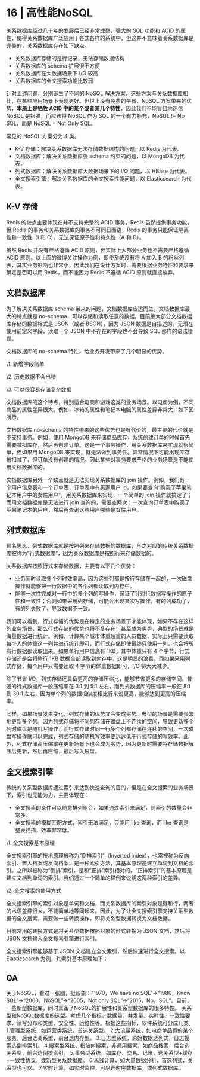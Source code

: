 # 16 | 高性能NoSQL



关系数据库经过几十年的发展后已经非常成熟，强大的 SQL 功能和 ACID 的属性，使得关系数据库广泛应用于各式各样的系统中，但这并不意味着关系数据库是完美的，关系数据库存在如下缺点。



+ 关系数据库存储的是行记录，无法存储数据结构
+ 关系数据库的 schema 扩展很不方便
+ 关系数据库在大数据场景下 I/O 较高
+ 关系数据库的全文搜索功能比较弱



针对上述问题，分别诞生了不同的 NoSQL 解决方案，这些方案与关系数据库相比，在某些应用场景下表现更好。但世上没有免费的午餐，NoSQL 方案带来的优势，**本质上是牺牲 ACID 中的某个或者某几个特性**，因此我们不能盲目地迷信 NoSQL 是银弹，而应该将 NoSQL 作为 SQL 的一个有力补充，NoSQL != No SQL，而是 NoSQL = Not Only SQL。



常见的 NoSQL 方案分为 4 类。



+ K-V 存储：解决关系数据库无法存储数据结构的问题，以 Redis 为代表。
+ 文档数据库：解决关系数据库强 schema 约束的问题，以 MongoDB 为代表。
+ 列式数据库：解决关系数据库大数据场景下的 I/O 问题，以 HBase 为代表。
+ 全文搜索引擎：解决关系数据库的全文搜索性能问题，以 Elasticsearch 为代表。



## K-V 存储



Redis 的缺点主要体现在并不支持完整的 ACID 事务，Redis 虽然提供事务功能，但 Redis 的事务和关系数据库的事务不可同日而语，Redis 的事务只能保证隔离性和一致性（I 和 C），无法保证原子性和持久性（A 和 D）。



虽然 Redis 并没有严格遵循 ACID 原则，但实际上大部分业务也不需要严格遵循 ACID 原则。以上面的微博关注操作为例，即使系统没有将 A 加入 B 的粉丝列表，其实业务影响也非常小，因此我们在设计方案时，需要根据业务特性和要求来确定是否可以用 Redis，而不能因为 Redis 不遵循 ACID 原则就直接放弃。



## 文档数据库



为了解决关系数据库 schema 带来的问题，文档数据库应运而生。文档数据库最大的特点就是 no-schema，可以存储和读取任意的数据。目前绝大部分文档数据库存储的数据格式是 JSON（或者 BSON），因为 JSON 数据是自描述的，无须在使用前定义字段，读取一个 JSON 中不存在的字段也不会导致 SQL 那样的语法错误。



文档数据库的 no-schema 特性，给业务开发带来了几个明显的优势。



\1. 新增字段简单

\2. 历史数据不会出错

\3. 可以很容易存储复杂数据



文档数据库的这个特点，特别适合电商和游戏这类的业务场景。以电商为例，不同商品的属性差异很大。例如，冰箱的属性和笔记本电脑的属性差异非常大，如下图所示。



文档数据库 no-schema 的特性带来的这些优势也是有代价的，最主要的代价就是不支持事务。例如，使用 MongoDB 来存储商品库存，系统创建订单的时候首先需要减扣库存，然后再创建订单。这是一个事务操作，用关系数据库来实现就很简单，但如果用 MongoDB 来实现，就无法做到事务性。异常情况下可能出现库存被扣减了，但订单没有创建的情况。因此某些对事务要求严格的业务场景是不能使用文档数据库的。



文档数据库另外一个缺点就是无法实现关系数据库的 join 操作。例如，我们有一个用户信息表和一个订单表，订单表中有买家用户 id。如果要查询“购买了苹果笔记本用户中的女性用户”，用关系数据库来实现，一个简单的 join 操作就搞定了；而用文档数据库是无法进行 join 查询的，需要查两次：一次查询订单表中购买了苹果笔记本的用户，然后再查询这些用户哪些是女性用户。



## 列式数据库



顾名思义，列式数据库就是按照列来存储数据的数据库，与之对应的传统关系数据库被称为“行式数据库”，因为关系数据库是按照行来存储数据的。



关系数据库按照行式来存储数据，主要有以下几个优势：



+ 业务同时读取多个列时效率高，因为这些列都是按行存储在一起的，一次磁盘操作就能够把一行数据中的各个列都读取到内存中。
+ 能够一次性完成对一行中的多个列的写操作，保证了针对行数据写操作的原子性和一致性；否则如果采用列存储，可能会出现某次写操作，有的列成功了，有的列失败了，导致数据不一致。



我们可以看到，行式存储的优势是在特定的业务场景下才能体现，如果不存在这样的业务场景，那么行式存储的优势也将不复存在，甚至成为劣势，典型的场景就是海量数据进行统计。例如，计算某个城市体重超重的人员数据，实际上只需要读取每个人的体重这一列并进行统计即可，而行式存储即使最终只使用一列，也会将所有行数据都读取出来。如果单行用户信息有 1KB，其中体重只有 4 个字节，行式存储还是会将整行 1KB 数据全部读取到内存中，这是明显的浪费。而如果采用列式存储，每个用户只需要读取 4 字节的体重数据即可，I/O 将大大减少。



除了节省 I/O，列式存储还具备更高的存储压缩比，能够节省更多的存储空间。普通的行式数据库一般压缩率在 3:1 到 5:1 左右，而列式数据库的压缩率一般在 8:1 到 30:1 左右，因为单个列的数据相似度相比行来说更高，能够达到更高的压缩率。



同样，如果场景发生变化，列式存储的优势又会变成劣势。典型的场景是需要频繁地更新多个列。因为列式存储将不同列存储在磁盘上不连续的空间，导致更新多个列时磁盘是随机写操作；而行式存储时同一行多个列都存储在连续的空间，一次磁盘写操作就可以完成，列式存储的随机写效率要远远低于行式存储的写效率。此外，列式存储高压缩率在更新场景下也会成为劣势，因为更新时需要将存储数据解压后更新，然后再压缩，最后写入磁盘。



## 全文搜索引擎



传统的关系型数据库通过索引来达到快速查询的目的，但是在全文搜索的业务场景下，索引也无能为力，主要体现在：



+ 全文搜索的条件可以随意排列组合，如果通过索引来满足，则索引的数量会非常多。
+ 全文搜索的模糊匹配方式，索引无法满足，只能用 like 查询，而 like 查询是整表扫描，效率非常低。



\1. 全文搜索基本原理



全文搜索引擎的技术原理被称为“倒排索引”（Inverted index），也常被称为反向索引、置入档案或反向档案，是一种索引方法，其基本原理是建立单词到文档的索引。之所以被称为“倒排”索引，是和“正排“索引相对的，“正排索引”的基本原理是建立文档到单词的索引。我们通过一个简单的样例来说明这两种索引的差异。



\2. 全文搜索的使用方式



全文搜索引擎的索引对象是单词和文档，而关系数据库的索引对象是键和行，两者的术语差异很大，不能简单地等同起来。因此，为了让全文搜索引擎支持关系型数据的全文搜索，需要做一些转换操作，即将关系型数据转换为文档数据。



目前常用的转换方式是将关系型数据按照对象的形式转换为 JSON 文档，然后将 JSON 文档输入全文搜索引擎进行索引。



全文搜索引擎能够基于 JSON 文档建立全文索引，然后快速进行全文搜索。以 Elasticsearch 为例，其索引基本原理如下：



## QA



关于NoSQL，看过一张图，挺形象：“1970，We have no SQL”->“1980，Know SQL”->“2000，NoSQL”->“2005，Not only SQL”->“2015，No，SQL”。目前，一些新型数据库，同时具备了NoSQL的扩展性和关系型数据库的很多特性。
    关系型和NoSQL数据库的选型。考虑几个指标，数据量、并发量、实时性、一致性要求、读写分布和类型、安全性、运维性等。根据这些指标，软件系统可分成几类。
    1.管理型系统，如运营类系统，首选关系型。
    2.大流量系统，如电商单品页的某个服务，后台选关系型，前台选内存型。
    3.日志型系统，原始数据选列式，日志搜索选倒排索引。
    4.搜索型系统，指站内搜索，非通用搜索，如商品搜索，后台选关系型，前台选倒排索引。
    5.事务型系统，如库存、交易、记账，选关系型+缓存+一致性协议，或新型关系数据库。
    6.离线计算，如大量数据分析，首选列式，关系型也可以。
    7.实时计算，如实时监控，可以选时序数据库，或列式数据库。





